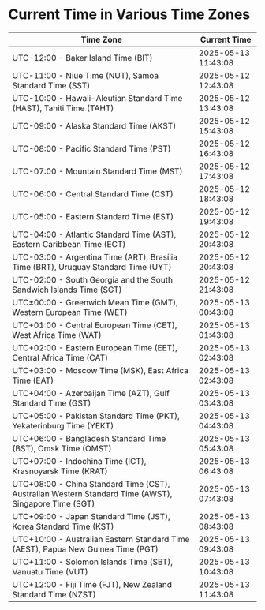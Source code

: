 # Current Time in Various Time Zones

| Time Zone | Current Time |
|-----------|--------------|
| UTC-12:00 - Baker Island Time (BIT) | 2025-05-13 11:43:08 |
| UTC-11:00 - Niue Time (NUT), Samoa Standard Time (SST) | 2025-05-12 12:43:08 |
| UTC-10:00 - Hawaii-Aleutian Standard Time (HAST), Tahiti Time (TAHT) | 2025-05-12 13:43:08 |
| UTC-09:00 - Alaska Standard Time (AKST) | 2025-05-12 15:43:08 |
| UTC-08:00 - Pacific Standard Time (PST) | 2025-05-12 16:43:08 |
| UTC-07:00 - Mountain Standard Time (MST) | 2025-05-12 17:43:08 |
| UTC-06:00 - Central Standard Time (CST) | 2025-05-12 18:43:08 |
| UTC-05:00 - Eastern Standard Time (EST) | 2025-05-12 19:43:08 |
| UTC-04:00 - Atlantic Standard Time (AST), Eastern Caribbean Time (ECT) | 2025-05-12 20:43:08 |
| UTC-03:00 - Argentina Time (ART), Brasília Time (BRT), Uruguay Standard Time (UYT) | 2025-05-12 20:43:08 |
| UTC-02:00 - South Georgia and the South Sandwich Islands Time (SGT) | 2025-05-12 21:43:08 |
| UTC±00:00 - Greenwich Mean Time (GMT), Western European Time (WET) | 2025-05-13 00:43:08 |
| UTC+01:00 - Central European Time (CET), West Africa Time (WAT) | 2025-05-13 01:43:08 |
| UTC+02:00 - Eastern European Time (EET), Central Africa Time (CAT) | 2025-05-13 02:43:08 |
| UTC+03:00 - Moscow Time (MSK), East Africa Time (EAT) | 2025-05-13 02:43:08 |
| UTC+04:00 - Azerbaijan Time (AZT), Gulf Standard Time (GST) | 2025-05-13 03:43:08 |
| UTC+05:00 - Pakistan Standard Time (PKT), Yekaterinburg Time (YEKT) | 2025-05-13 04:43:08 |
| UTC+06:00 - Bangladesh Standard Time (BST), Omsk Time (OMST) | 2025-05-13 05:43:08 |
| UTC+07:00 - Indochina Time (ICT), Krasnoyarsk Time (KRAT) | 2025-05-13 06:43:08 |
| UTC+08:00 - China Standard Time (CST), Australian Western Standard Time (AWST), Singapore Time (SGT) | 2025-05-13 07:43:08 |
| UTC+09:00 - Japan Standard Time (JST), Korea Standard Time (KST) | 2025-05-13 08:43:08 |
| UTC+10:00 - Australian Eastern Standard Time (AEST), Papua New Guinea Time (PGT) | 2025-05-13 09:43:08 |
| UTC+11:00 - Solomon Islands Time (SBT), Vanuatu Time (VUT) | 2025-05-13 10:43:08 |
| UTC+12:00 - Fiji Time (FJT), New Zealand Standard Time (NZST) | 2025-05-13 11:43:08 |
